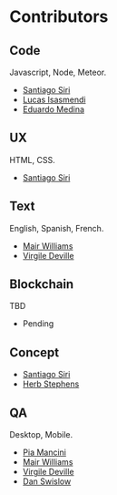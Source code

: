 # Contributors

## Code

Javascript, Node, Meteor.

* [Santiago Siri](http://github.com/santisiri)
* [Lucas Isasmendi](https://github.com/LucasIsasmendi)
* [Eduardo Medina](https://github.com/medied)

## UX

HTML, CSS.

* [Santiago Siri](http://github.com/santisiri)

## Text

English, Spanish, French.

* [Mair Williams](https://github.com/mairwilliams)
* [Virgile Deville](https://github.com/virgile-dev)


## Blockchain

TBD

* Pending

## Concept

* [Santiago Siri](http://github.com/santisiri)
* [Herb Stephens](http://github.com/herbstephens)

## QA

Desktop, Mobile.

* [Pia Mancini](https://github.com/piamancini)
* [Mair Williams](https://github.com/mairwilliams)
* [Virgile Deville](https://github.com/virgile-dev)
* [Dan Swislow](https://github.com/dswis)
